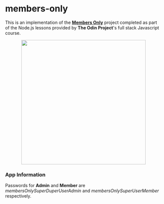 # members-only

This is an implementation of the <b><a href = "https://www.theodinproject.com/courses/nodejs/lessons/members-only"> Members Only</a></b>
project completed as part of the Node.js lessons provided by <b>The Odin Project</b>'s full stack Javascript course.
<p align = "center"> <img src = "odin.png" width = "400" height = "400"> </p>

### App Information
Passwords for **Admin** and **Member** are *membersOnlySuperDuperUserAdmin* and *membersOnlySuperUserMember* respectively.
